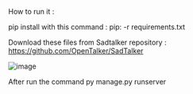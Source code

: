 How to run it :

pip install with this command :
pip: -r requirements.txt

Download these files from Sadtalker repository :
https://github.com/OpenTalker/SadTalker

![image](https://github.com/kostas2370/Clippy-V2/assets/96636678/621fa695-5a40-42e0-9464-51aae08d89c7)

After run the command 
py manage.py runserver
